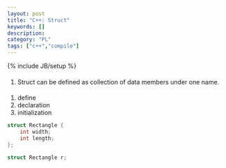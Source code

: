 ```yaml
--- 
layout: post 
title: "C++: Struct" 
keywords: [] 
description: 
category: "PL"
tags: ["c++","compile"]
--- 
```

{% include JB/setup %}

####
1. Struct can be defined as collection of data members under one name.


#### 
1. define
2. declaration
3. initialization

```cpp
struct Rectangle {
    int width;
    int length;
};

struct Rectangle r;
```
